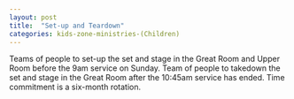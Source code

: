 ```yaml
---
layout: post
title:  "Set-up and Teardown"
categories: kids-zone-ministries-(Children)
---
```


Teams of people to set-up the set and stage in the Great Room and Upper Room before the 9am service on Sunday. Team of people to takedown the set and stage in the Great Room after the 10:45am service has ended. Time commitment is a six-month rotation. 